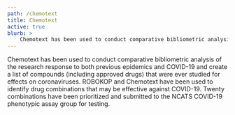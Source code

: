 ```yaml
---
path: /chemotext
title: Chemotext
active: true
blurb: >
    Chemotext has been used to conduct comparative bibliometric analysis of the research response to both previous epidemics and COVID-19 and create a list of compounds (including approved drugs) that were ever studied for effects on coronaviruses.
---
```


Chemotext has been used to conduct comparative bibliometric analysis of the research response to both previous epidemics and COVID-19 and create a list of compounds (including approved drugs) that were ever studied for effects on coronaviruses. 
ROBOKOP and Chemotext have been used to identify drug combinations that may be effective against COVID-19. Twenty combinations have been prioritized and submitted to the NCATS COVID-19 phenotypic assay group for testing. 
